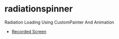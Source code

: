 # radiationspinner

Radiation Loading Using CustomPainter And Animation

- [Recorded Screen](https://github.com/akmalviya03/radiationspinner/blob/master/RadiationLoader.gif)

